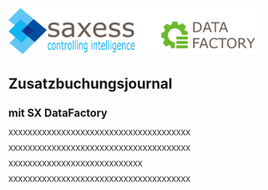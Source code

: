 

![Logo](Pictures/Introduction/Logo_DataFactory_3000x1188.png)

# Zusatzbuchungsjournal 

## mit SX DataFactory



XXXXXXXXXXXXXXXXXXXXXXXXXXXXXXXXXXXXXX

XXXXXXXXXXXXXXXXXXXXXXXXXXXXXXXXXXXXXX



XXXXXXXXXXXXXXXXXXXXXXXXXXXX

XXXXXXXXXXXXXXXXXXXXXXXXXXXXXXXXXXXXXX

